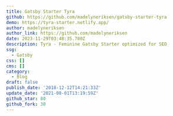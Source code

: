 ```yaml
---
title: Gatsby Starter Tyra
github: https://github.com/madelyneriksen/gatsby-starter-tyra
demo: https://tyra-starter.netlify.app/
author: madelyneriksen
author_link: https://github.com/madelyneriksen
date: 2023-11-29T03:48:35.780Z
description: Tyra - Feminine Gatsby Starter optimized for SEO
ssg:
  - Gatsby
css: []
cms: []
category:
  - Blog
draft: false
publish_date: '2018-12-12T14:21:33Z'
update_date: '2021-08-01T13:19:59Z'
github_star: 80
github_fork: 30
---
```

